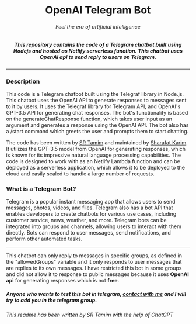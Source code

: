 <h1 align="center">OpenAI Telegram Bot</h1>
<h6 align="center">Feel the era of artificial intelligence</h6>

<h5 align="center">This repository contains the code of a Telegram chatbot built using Nodejs and hosted as Netlify serverless function. This chatbot uses OpenAI api to send reply to users on Telegram.</h5>

------

### Description
This code is a Telegram chatbot built using the Telegraf library in Node.js. This chatbot uses the OpenAI API to generate responses to messages sent to it by users. It uses the Telegraf library for Telegram API, and OpenAI's GPT-3.5 API for generating chat responses. The bot's functionality is based on the generateChatResponse function, which takes user input as an argument and generates a response using the OpenAI API. The bot also has a /start command which greets the user and prompts them to start chatting.


The code has been written by [SR Tamim](https://sr-tamim.vercel.app) and maintained by [Sharafat Karim](https://github.com/SharafatKarim). It utilizes the GPT-3.5 model from OpenAI for generating responses, which is known for its impressive natural language processing capabilities. The code is designed to work with as an Netlify Lambda function and can be deployed as a serverless application, which allows it to be deployed to the cloud and easily scaled to handle a large number of requests.

### What is a Telegram Bot?
Telegram is a popular instant messaging app that allows users to send messages, photos, videos, and files. Telegram also has a bot API that enables developers to create chatbots for various use cases, including customer service, news, weather, and more. Telegram bots can be integrated into groups and channels, allowing users to interact with them directly. Bots can respond to user messages, send notifications, and perform other automated tasks.

---

This chatbot can only reply to messages in specific groups, as defined in the "allowedGroups" variable and it only responds to user messages that are replies to its own messages. I have restricted this bot in some groups and did not allow it to response to public messages because it uses **OpenAI api** for generating responses which is not **free**.

##### Anyone who wants to test this bot in telegram, [contact with me](https://sr-tamim.vercel.app/contact) and I will try to add you in the telegram group.


###### This readme has been written by SR Tamim with the help of ChatGPT
